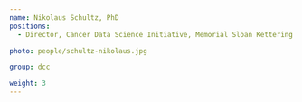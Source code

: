 ```yaml
---
name: Nikolaus Schultz, PhD
positions:
  - Director, Cancer Data Science Initiative, Memorial Sloan Kettering Cancer Center

photo: people/schultz-nikolaus.jpg

group: dcc

weight: 3
---
```

